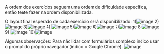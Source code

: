 A ordem dos exercícios seguem uma ordem de dificuldade específica, então tente fazer na ordem disponibilizada.

O layout final esperado de cada exercício será disponibilizado:
1)![image](https://github.com/JoaoBrodt/exerciciojs/assets/91092208/023f39b6-d994-4695-9e94-d5354d1beac4)
2)![image](https://github.com/JoaoBrodt/exerciciojs/assets/91092208/9a46128d-3f44-493c-bdb8-c72fc93fa997)
3)![image](https://github.com/JoaoBrodt/exerciciojs/assets/91092208/90c9f55c-257b-4460-8780-30b1cc3ff0aa)
4) ![image](https://github.com/JoaoBrodt/exerciciojs/assets/91092208/10743166-a8cc-46fe-8232-db92d8e45308)
5)![image](https://github.com/JoaoBrodt/exerciciojs/assets/91092208/fb13beb3-9837-4d8b-a73e-819cedbb6b87)
6)![image](https://github.com/JoaoBrodt/exerciciojs/assets/91092208/ffab670d-6f2f-47ac-8b15-91d1e7fefb01)
7)![image](https://github.com/JoaoBrodt/exerciciojs/assets/91092208/26d05718-889a-4f62-92c3-e68442a528c4)
8)![image](https://github.com/JoaoBrodt/exerciciojs/assets/91092208/628b676d-6076-4e6d-b451-95c7e874bbe2)
9) ![image](https://github.com/JoaoBrodt/exerciciojs/assets/91092208/3d7e94b1-f417-411e-822d-f2d23f8dccb9)
10)![image](https://github.com/JoaoBrodt/exerciciojs/assets/91092208/ecba6306-14a1-4446-b88c-406d59757141)

Algumas observações:
Para não lidar com formulários complexo indico usar o prompt do próprio navegador (indico o Google Chrome).
![image](https://github.com/JoaoBrodt/exerciciojs/assets/91092208/2a0e55aa-be22-451d-adae-f5563c849bca)



